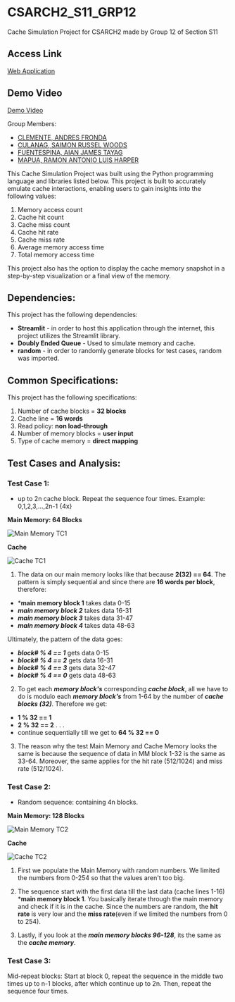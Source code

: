 # CSARCH2_S11_GRP12
Cache Simulation Project for CSARCH2 made by Group 12 of Section S11

## Access Link
[Web Application](https://csarch2s11grp12.streamlit.app/)

## Demo Video
[Demo Video](https://drive.google.com/file/d/1jlmixLLT2NWV2m8qQMv-LfvZki6iYtx9/view?usp=sharing)

Group Members:
* [CLEMENTE, ANDRES FRONDA](https://github.com/piptxt)
* [CULANAG, SAIMON RUSSEL WOODS](https://github.com/Sai-RWC)
* [FUENTESPINA, AIAN JAMES TAYAG](https://github.com/4thDimensionDuck)
* [MAPUA, RAMON ANTONIO LUIS HARPER](https://github.com/ramonmapua)

This Cache Simulation Project was built using the Python programming language and libraries listed below.
This project is built to accurately emulate cache interactions, enabling users to gain insights into the following values:
1. Memory access count
2. Cache hit count
3. Cache miss count
4. Cache hit rate
5. Cache miss rate
6. Average memory access time
7. Total memory access time
   
This project also has the option to display the cache memory snapshot in a step-by-step visualization or a final view of the memory.

## Dependencies:
This project has the following dependencies:

* **Streamlit** - in order to host this application through the internet, this project utilizes the Streamlit library.
* **Doubly Ended Queue** - Used to simulate memory and cache.
* **random** - in order to randomly generate blocks for test cases, random was imported.

## Common Specifications:
This project has the following specifications:
1. Number of cache blocks = **32 blocks** 
2. Cache line = **16 words** 
3. Read policy: **non load-through** 
4. Number of memory blocks = **user input**
5. Type of cache memory = **direct mapping**
   
## Test Cases and Analysis:

### Test Case 1:
* up to 2n cache block. Repeat the sequence four times. Example: 0,1,2,3,…,2n-1 {4x} 


**Main Memory: 64 Blocks**

![Main Memory TC1](images/MM_TC1.png)


**Cache**

![Cache TC1](images/C_TC1.png)


1. The data on our main memory looks like that because  **2(32) == 64**. The pattern is simply sequential and since there are **16 words per block**, therefore: 
* ***main memory block 1** takes data 0-15 
* ***main memory block 2*** takes data 16-31
* ***main memory block 3*** takes data 31-47
* ***main memory block 4*** takes data 48-63

Ultimately, the pattern of the data goes: 
* ***block# % 4 == 1*** gets data 0-15
* ***block# % 4 == 2*** gets data 16-31
* ***block# % 4 == 3*** gets data 32-47
* ***block# % 4 == 0*** gets data 48-63


2. To get each ***memory block's*** corresponding ***cache block***, all we have to do is modulo each ***memory block's*** from 1-64 by the number of ***cache blocks (32)***. Therefore we get:
* **1 % 32 == 1**
* **2 % 32 == 2** 
.
.
. 
* continue sequentially till we get to **64 % 32 == 0**


3. The reason why the test Main Memory and Cache Memory looks the same is because the sequence of data in MM block 1-32 is the same as 33-64. Moreover, the same applies for the hit rate (512/1024) and miss rate (512/1024).  


### Test Case 2:  
* Random sequence: containing 4n blocks.

**Main Memory: 128 Blocks**

![Main Memory TC2](images/MM_TC2.png)


**Cache**

![Cache TC2](images/C_TC2.png)


1. First we populate the Main Memory with random numbers. We limited the numbers from 0-254 so that the values aren't too big.


2. The sequence start with the first data till the last data (cache lines 1-16)  ***main memory block 1**. You basically iterate through the main memory and check if it is in the cache. Since the numbers are random, the **hit rate** is very low and the **miss rate**(even if we limited the numbers from 0 to 254). 


3. Lastly, if you look at the ***main memory blocks 96-128***, its the same as the ***cache memory***.

### Test Case 3: 
Mid-repeat blocks: Start at block 0, repeat the sequence in the middle two times up to n-1 blocks, after
which continue up to 2n. Then, repeat the sequence four times.

